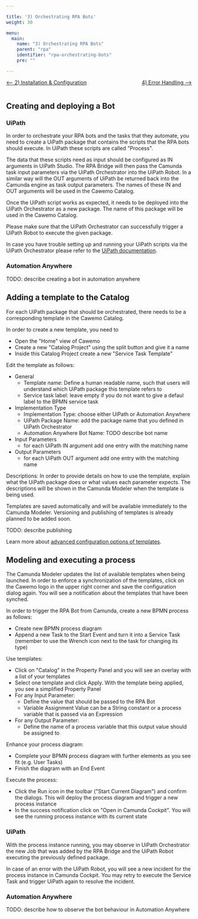 ```yaml
---

title: '3) Orchestrating RPA Bots'
weight: 30

menu:
  main:
    name: "3) Orchestrating RPA Bots"
    parent: "rpa"
    identifier: "rpa-orchestrating-bots"
    pre: ""

---
```


<a href="/get-started/rpa/error-handling" style="float:right;">4) Error Handling --&gt;</a>

[&lt;-- 2) Installation & Configuration](/get-started/rpa/installation)

<div style="clear:both;"></div>

## Creating and deploying a Bot

### UiPath

In order to orchestrate your RPA bots and the tasks that they automate, you need to create a UiPath package that contains the scripts that the RPA bots should execute. In UiPath these scripts are called "Process".

The data that these scripts need as input should be configured as IN arguments in UiPath Studio. The RPA Bridge will then pass the Camunda task input parameters via the UiPath Orchestrator into the UiPath Robot. In a similar way will the OUT arguments of UiPath be returned back into the Camunda engine as task output parameters. The names of these IN and OUT arguments will be used in the Cawemo Catalog.

Once the UiPath script works as expected, it needs to be deployed into the UiPath Orchestrator as a new package. The name of this package will be used in the Cawemo Catalog.

Please make sure that the UiPath Orchestrator can successfully trigger a UiPath Robot to execute the given package.

In case you have trouble setting up and running your UiPath scripts via the UiPath Orchestrator please refer to the <a target="_blank" href="https://docs.uipath.com/">UiPath documentation</a>.

### Automation Anywhere

TODO: describe creating a bot in automation anywhere

## Adding a template to the Catalog

For each UiPath package that should be orchestrated, there needs to be a corresponding template in the Cawemo Catalog.

In order to create a new template, you need to

* Open the "Home" view of Cawemo
* Create a new "Catalog Project" using the split button and give it a name
* Inside this Catalog Project create a new "Service Task Template"

Edit the template as follows:

* General
  * Template name: Define a human readable name, such that users will understand which UiPath package this template refers to
  * Service task label: leave empty if you do not want to give a defaul label to the BPMN service task
* Implementation Type
  * Implementation Type: choose either UiPath or Automation Anywhere
  * UiPath Package Name: add the package name that you defined in UiPath Orchestrator
  * Automation Anywhere Bot Name: TODO describe bot name
* Input Parameters
  * for each UiPath IN argument add one entry with the matching name
* Output Parameters
  * for each UiPath OUT argument add one entry with the matching name

Descriptions: In order to provide details on how to use the template, explain what the UiPath package does or what values each parameter expects. The descriptions will be shown in the Camunda Modeler when the template is being used.

Templates are saved automatically and will be available immediately to the Camunda Modeler. Versioning and publishing of templates is already planned to be added soon.

TODO: describe publishing

Learn more about <a target="_blank" href="https://docs.camunda.org/manual/latest/modeler/element-templates/">advanced configuration options of templates</a>.

## Modeling and executing a process

The Camunda Modeler updates the list of available templates when being launched. In order to enforce a synchronization of the templates, click on the Cawemo logo in the upper right corner and save the configuration dialog again. You will see a notification about the templates that have been synched.

In order to trigger the RPA Bot from Camunda, create a new BPMN process as follows:

* Create new BPMN process diagram
* Append a new Task to the Start Event and turn it into a Service Task (remember to use the Wrench icon next to the task for changing its type)

Use templates:

* Click on "Catalog" in the Property Panel and you will see an overlay with a list of your templates
* Select one template and click Apply. With the template being applied, you see a simplified Property Panel
* For any Input Parameter:
  * Define the value that should be passed to the RPA Bot
  * Variable Assignment Value can be a String constant or a process variable that is passed via an Expression
* For any Output Parameter:
  * Define the name of a process variable that this output value should be assigned to

Enhance your process diagram:

* Complete your BPMN process diagram with further elements as you see fit (e.g. User Tasks)
* Finish the diagram with an End Event

Execute the process:

* Click the Run icon in the toolbar ("Start Current Diagram") and confirm the dialogs. This will deploy the process diagram and trigger a new process instance
* In the success notification click on "Open in Camunda Cockpit". You will see the running process instance with its current state

### UiPath

With the process instance running, you may observe in UiPath Orchestrator the new Job that was added by the RPA Bridge and the UiPath Robot executing the previously defined package.

In case of an error with the UiPath Robot, you will see a new incident for the process instance in Camunda Cockpit. You may retry to execute the Service Task and trigger UiPath again to resolve the incident.

### Automation Anywhere

TODO: describe how to observe the bot behaviour in Automation Anywhere
